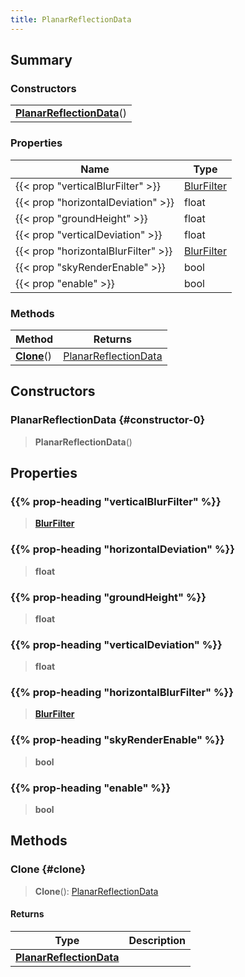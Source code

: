 ```yaml
---
title: PlanarReflectionData
---
```


## Summary

### Constructors

|  |
| --- |
| **[PlanarReflectionData](#constructor-0)**() |

### Properties

| Name | Type |
| ---- | ---- |
| {{< prop "verticalBlurFilter" >}} | [BlurFilter](/vext/ref/fb/blurfilter) |
| {{< prop "horizontalDeviation" >}} | float |
| {{< prop "groundHeight" >}} | float |
| {{< prop "verticalDeviation" >}} | float |
| {{< prop "horizontalBlurFilter" >}} | [BlurFilter](/vext/ref/fb/blurfilter) |
| {{< prop "skyRenderEnable" >}} | bool |
| {{< prop "enable" >}} | bool |

### Methods

| Method | Returns |
| ------ | ------- |
| **[Clone](#clone)**() | [PlanarReflectionData](/vext/ref/client/type/planarreflectiondata) |

## Constructors

### PlanarReflectionData {#constructor-0}

> **PlanarReflectionData**()

## Properties

### {{% prop-heading "verticalBlurFilter" %}}

> **[BlurFilter](/vext/ref/fb/blurfilter)**

### {{% prop-heading "horizontalDeviation" %}}

> **float**

### {{% prop-heading "groundHeight" %}}

> **float**

### {{% prop-heading "verticalDeviation" %}}

> **float**

### {{% prop-heading "horizontalBlurFilter" %}}

> **[BlurFilter](/vext/ref/fb/blurfilter)**

### {{% prop-heading "skyRenderEnable" %}}

> **bool**

### {{% prop-heading "enable" %}}

> **bool**

## Methods

### Clone {#clone}

> **Clone**(): [PlanarReflectionData](/vext/ref/client/type/planarreflectiondata)

#### Returns

| Type | Description |
| ---- | ----------- |
| **[PlanarReflectionData](/vext/ref/client/type/planarreflectiondata)** |  |

